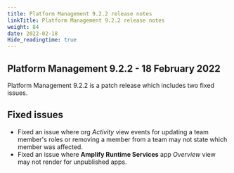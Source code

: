 ```yaml
---
title: Platform Management 9.2.2 release notes
linkTitle: Platform Management 9.2.2 release notes
weight: 84
date: 2022-02-18
Hide_readingtime: true
---
```


## Platform Management 9.2.2 - 18 February 2022

Platform Management 9.2.2 is a patch release which includes two fixed issues.

## Fixed issues

* Fixed an issue where org _Activity_ view events for updating a team member's roles or removing a member from a team may not state which member was affected.
* Fixed an issue where **Amplify Runtime Services** app _Overview_ view may not render for unpublished apps.
